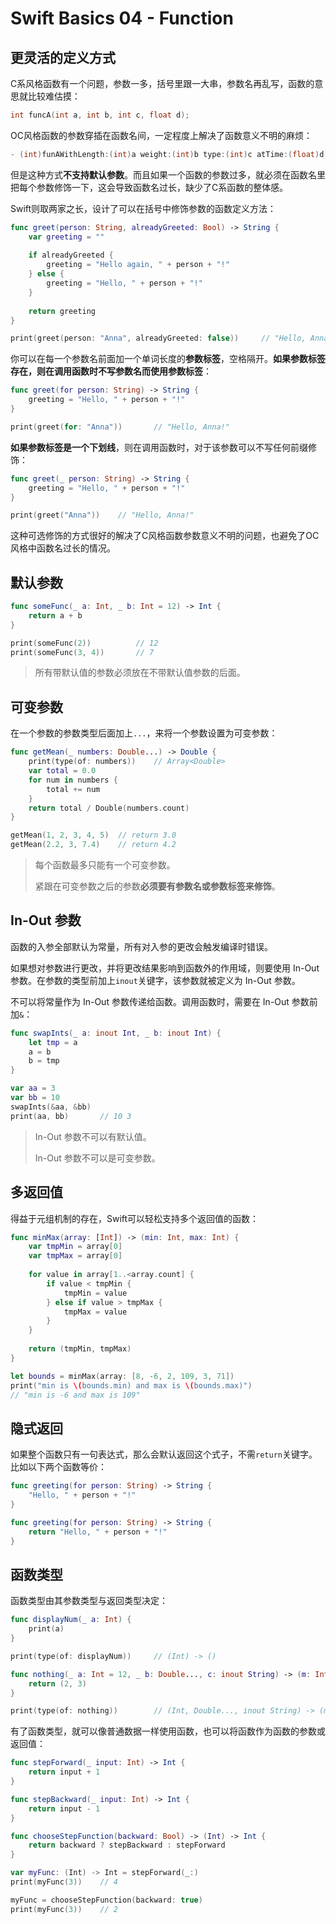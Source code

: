 # Swift Basics 04 - Function

## 更灵活的定义方式

C系风格函数有一个问题，参数一多，括号里跟一大串，参数名再乱写，函数的意思就比较难估摸：

```c++
int funcA(int a, int b, int c, float d);
```

OC风格函数的参数穿插在函数名间，一定程度上解决了函数意义不明的麻烦：

```objective-c
- (int)funAWithLength:(int)a weight:(int)b type:(int)c atTime:(float)d;
```

但是这种方式**不支持默认参数**。而且如果一个函数的参数过多，就必须在函数名里把每个参数修饰一下，这会导致函数名过长，缺少了C系函数的整体感。

Swift则取两家之长，设计了可以在括号中修饰参数的函数定义方法：

```swift
func greet(person: String, alreadyGreeted: Bool) -> String {
    var greeting = ""
    
    if alreadyGreeted {
        greeting = "Hello again, " + person + "!"
    } else {
        greeting = "Hello, " + person + "!"
    }
    
    return greeting
}

print(greet(person: "Anna", alreadyGreeted: false))		// "Hello, Anna!"
```

你可以在每一个参数名前面加一个单词长度的**参数标签**，空格隔开。**如果参数标签存在，则在调用函数时不写参数名而使用参数标签**：

```swift
func greet(for person: String) -> String {
	greeting = "Hello, " + person + "!"
}

print(greet(for: "Anna"))		// "Hello, Anna!"
```

**如果参数标签是一个下划线**，则在调用函数时，对于该参数可以不写任何前缀修饰：

```swift
func greet(_ person: String) -> String {
	greeting = "Hello, " + person + "!"
}

print(greet("Anna"))	// "Hello, Anna!"
```

这种可选修饰的方式很好的解决了C风格函数参数意义不明的问题，也避免了OC风格中函数名过长的情况。

## 默认参数

```swift
func someFunc(_ a: Int, _ b: Int = 12) -> Int {
    return a + b
}

print(someFunc(2))			// 12
print(someFunc(3, 4))		// 7
```

> 所有带默认值的参数必须放在不带默认值参数的后面。

## 可变参数

在一个参数的参数类型后面加上`...`，来将一个参数设置为可变参数：

```swift
func getMean(_ numbers: Double...) -> Double {
    print(type(of: numbers))	// Array<Double>
    var total = 0.0
    for num in numbers {
        total += num
    }
    return total / Double(numbers.count)
}

getMean(1, 2, 3, 4, 5)	// return 3.0
getMean(2.2, 3, 7.4)	// return 4.2
```

> 每个函数最多只能有一个可变参数。
>
> 紧跟在可变参数之后的参数**必须要有参数名或参数标签来修饰**。

## In-Out 参数

函数的入参全部默认为常量，所有对入参的更改会触发编译时错误。

如果想对参数进行更改，并将更改结果影响到函数外的作用域，则要使用 In-Out 参数。在参数的类型前加上`inout`关键字，该参数就被定义为 In-Out 参数。

不可以将常量作为 In-Out 参数传递给函数。调用函数时，需要在 In-Out 参数前加`&`：

```swift
func swapInts(_ a: inout Int, _ b: inout Int) {
	let tmp = a
    a = b
    b = tmp
}

var aa = 3
var bb = 10
swapInts(&aa, &bb)
print(aa, bb)		// 10 3
```

> In-Out 参数不可以有默认值。
>
> In-Out 参数不可以是可变参数。

## 多返回值

得益于元组机制的存在，Swift可以轻松支持多个返回值的函数：

```swift
func minMax(array: [Int]) -> (min: Int, max: Int) {
    var tmpMin = array[0]
    var tmpMax = array[0]
    
    for value in array[1..<array.count] {
        if value < tmpMin {
            tmpMin = value
        } else if value > tmpMax {
            tmpMax = value
        }
    }
    
    return (tmpMin, tmpMax)
}

let bounds = minMax(array: [8, -6, 2, 109, 3, 71])
print("min is \(bounds.min) and max is \(bounds.max)")
// "min is -6 and max is 109"
```

## 隐式返回

如果整个函数只有一句表达式，那么会默认返回这个式子，不需`return`关键字。比如以下两个函数等价：

```swift
func greeting(for person: String) -> String {
	"Hello, " + person + "!"
}

func greeting(for person: String) -> String {
	return "Hello, " + person + "!"
}
```

## 函数类型

函数类型由其参数类型与返回类型决定：

```swift
func displayNum(_ a: Int) {
    print(a)
}

print(type(of: displayNum))		// (Int) -> ()

func nothing(_ a: Int = 12, _ b: Double..., c: inout String) -> (m: Int, n: Int) {
    return (2, 3)
}

print(type(of: nothing))		// (Int, Double..., inout String) -> (m: Int, n: Int)
```

有了函数类型，就可以像普通数据一样使用函数，也可以将函数作为函数的参数或返回值：

```swift
func stepForward(_ input: Int) -> Int {
    return input + 1
}

func stepBackward(_ input: Int) -> Int {
    return input - 1
}

func chooseStepFunction(backward: Bool) -> (Int) -> Int {
    return backward ? stepBackward : stepForward
}

var myFunc: (Int) -> Int = stepForward(_:)
print(myFunc(3))	// 4

myFunc = chooseStepFunction(backward: true)
print(myFunc(3))	// 2
```

